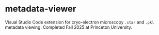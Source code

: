 # metadata-viewer
Visual Studio Code extension for cryo-electron microscopy `.star` and `.pkl` metadata viewing. Completed Fall 2025 at Princeton University.
